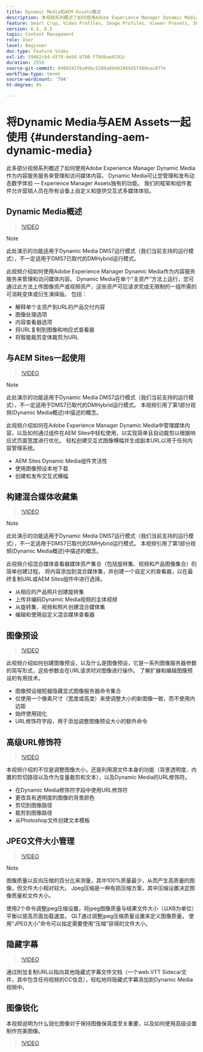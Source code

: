 ```yaml
---
title: Dynamic Media和AEM Assets概述
description: 本视频系列概述了如何使用Adobe Experience Manager Dynamic Media作为内容服务服务来管理和访问媒体内容。 Dynamic Media可让您管理和发布动态数字体验 — Experience Manager Assets独有的功能。 我们的框架和组件套件允许营销人员在所有设备上自定义和提供交互式多媒体体验。
feature: Smart Crop, Video Profiles, Image Profiles, Viewer Presets, 360 VR Video, Image Sets, Spin Sets
version: 6.4, 6.5
topic: Content Management
role: User
level: Beginner
doc-type: Feature Video
exl-id: 59462cb4-d379-4e58-b786-ff8dbae6191c
duration: 2559
source-git-commit: 0400242f6a99bc5209a8b483469d5fd88eac077e
workflow-type: tm+mt
source-wordcount: '794'
ht-degree: 0%

---
```


# 将Dynamic Media与AEM Assets一起使用 {#understanding-aem-dynamic-media}

此多部分视频系列概述了如何使用Adobe Experience Manager Dynamic Media作为内容服务服务来管理和访问媒体内容。 Dynamic Media可让您管理和发布动态数字体验 — Experience Manager Assets独有的功能。 我们的框架和组件套件允许营销人员在所有设备上自定义和提供交互式多媒体体验。

## Dynamic Media概述

>[!VIDEO](https://video.tv.adobe.com/v/27144?quality=12&learn=on)

>[!NOTE]
>
>此处演示的功能适用于Dynamic Media DMS7运行模式（我们当前支持的运行模式），不一定适用于DMS7已取代的DMHybrid运行模式。

此视频介绍如何使用Adobe Experience Manager Dynamic Media作为内容服务服务来管理和访问媒体内容。 Dynamic Media在单个“主资产”方法上运行，您可通过此方法上传图像资产或视频资产，这些资产可应请求完成无限制的一组所需的可消耗变体或衍生演绎版。 包括：

* 解释单个主资产到URL的产品交付内容
* 图像处理选项
* 内容查看器选项
* 将URL复制到图像和响应式查看器
* 将智能裁剪变体裁剪为URL

## 与AEM Sites一起使用

>[!VIDEO](https://video.tv.adobe.com/v/27145?quality=12&learn=on)

>[!NOTE]
>
>此处演示的功能适用于Dynamic Media DMS7运行模式（我们当前支持的运行模式），不一定适用于DMS7已取代的DMHybrid运行模式。 本视频引用了第1部分视频(Dynamic Media概述)中描述的概念。

此视频介绍如何在Adobe Experience Manager Dynamic Media中管理媒体内容，以及如何通过组件在AEM Sites中轻松使用，以实现简单且自动裁剪以根据响应式页面宽度进行优化。 轻松创建交互式图像横幅并生成副本URL以用于任何内容管理系统。

* AEM Sites Dynamic Media组件灵活性
* 使用图像预设本地下载
* 创建和发布交互式横幅

## 构建混合媒体收藏集

>[!VIDEO](https://video.tv.adobe.com/v/27146?quality=12&learn=on)

>[!NOTE]
>
>此处演示的功能适用于Dynamic Media DMS7运行模式（我们当前支持的运行模式），不一定适用于DMS7已取代的DMHybrid运行模式。 本视频引用了第1部分视频(Dynamic Media概述)中描述的概念。

此视频介绍混合媒体查看器媒体资产集合（包括旋转集、视频和产品图像集合）的简单创建过程。 将内容添加到混合媒体集，并创建一个自定义的查看器，以在最终复制URL或AEM Sites组件中进行选择。

* 从相应的产品照片创建旋转集
* 上传并编码Dynamic Media视频的主体视频
* 从旋转集、视频和照片创建混合媒体集
* 编辑和使用自定义混合媒体查看器

## 图像预设

>[!VIDEO](https://video.tv.adobe.com/v/27320?quality=12&learn=on)

此视频介绍如何创建图像预设，以及什么是图像预设，它是一系列图像服务器参数的简写形式，这些参数会在URL请求时对图像进行操作。 了解扩展和编辑图像预设的有用技术。

* 图像预设缩短器隐藏显式图像服务器命令集合
* 仅使用一个像素尺寸（宽度或高度）来使调整大小的新图像一致，而不使用内边距
* 始终使用锐化
* URL修饰符字段，用于添加调整图像预设大小的额外命令

## 高级URL修饰符

>[!VIDEO](https://video.tv.adobe.com/v/27319?quality=12&learn=on)

本视频介绍的不仅是调整图像大小，还是利用源文件本身的功能（背景透明度、内置的剪切路径以及作为变量裁剪和文本），以及Dynamic Media的URL修饰符。

* 在Dynamic Media修饰符字段中使用URL修饰符
* 更改具有透明度的图像的背景颜色
* 剪切到图像路径
* 裁剪到图像路径
* 从Photoshop文件创建文本模板

## JPEG文件大小管理

>[!VIDEO](https://video.tv.adobe.com/v/27404?quality=12&learn=on)


>[!NOTE]
>
>图像质量以反向压缩的百分比来测量，其中100%质量最少，从而产生高质量的图像，但文件大小相对较大。 Jpeg压缩是一种有损压缩方案，其中压缩设置决定图像质量和文件大小。

使用2个命令调整jpeg压缩设置，将jpeg图像质量与结果文件大小（以KB为单位）平衡以提高页面加载速度。 QLT通过调整jpeg压缩质量设置来定义图像质量。 使用“JPEG大小”命令可以指定需要使用“压缩”获得的文件大小。

## 隐藏字幕

>[!VIDEO](https://video.tv.adobe.com/v/28074?quality=12&learn=on)

通过附加复制URL以指向其他隐藏式字幕文件文档（一个web.VTT Sidecar文件，其中包含任何视频的CC信息），轻松地将隐藏式字幕添加到Dynamic Media视频中。

## 图像锐化

本视频说明为什么锐化图像对于保持图像保真度至关重要，以及如何使用高级设置制作完美图像。

>[!VIDEO](https://demos-pub.assetsadobe.com/etc/dam/viewers/s7viewers/html5/VideoViewer.html?asset=%2Fcontent%2Fdam%2Fdm-public-facing-upgrade-portal-video%2F04_DynamicImagery_AdvancedSettings_071917_BH.mp4&amp;config=/etc/dam/presets/viewer/Video_social&amp;serverUrl=https%3A%2F%2Fadobedemo62-h.assetsadobe.com%2Fis%2Fimage%2F&amp;contenturl=%2F&amp;config2=/etc/dam/presets/analytics&amp;videoserverurl=https://gateway-na.assetsadobe.com/DMGateway/public/demoCo&amp;posterimage=/content/dam/dm-public-facing-upgrade-portal-video/04_DynamicImagery_AdvancedSettings_071917_BH.mp4)

